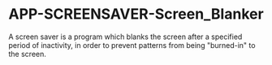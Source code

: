 # APP-SCREENSAVER-Screen_Blanker
A screen saver is a program which blanks the screen after a specified period of inactivity, in order to prevent patterns from being "burned-in" to the screen. 
